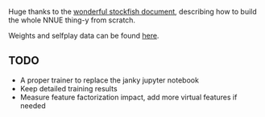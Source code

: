 Huge thanks to the [wonderful stockfish document](https://github.com/official-stockfish/nnue-pytorch/blob/master/docs/nnue.md), describing how to build the whole NNUE thing-y from scratch.

Weights and selfplay data can be found [here](https://huggingface.co/hrtdind).


## TODO

- A proper trainer to replace the janky jupyter notebook
- Keep detailed training results
- Measure feature factorization impact, add more virtual features if needed
